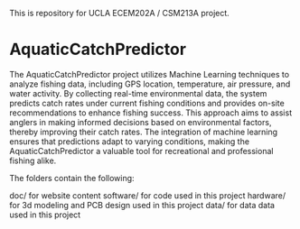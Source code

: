 This is repository for UCLA ECEM202A / CSM213A project.

# AquaticCatchPredictor

The AquaticCatchPredictor project utilizes Machine Learning techniques to analyze fishing data, including GPS location, temperature, air pressure, and water activity. By collecting real-time environmental data, the system predicts catch rates under current fishing conditions and provides on-site recommendations to enhance fishing success. This approach aims to assist anglers in making informed decisions based on environmental factors, thereby improving their catch rates. The integration of machine learning ensures that predictions adapt to varying conditions, making the AquaticCatchPredictor a valuable tool for recreational and professional fishing alike.


The folders contain the following:

doc/ for website content
software/ for code used in this project
hardware/ for 3d modeling and PCB design used in this project
data/ for data data used in this project
